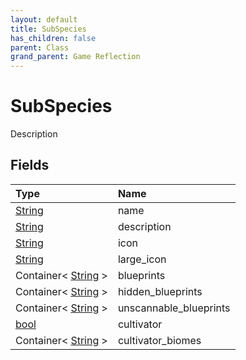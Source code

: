 ```yaml
---
layout: default
title: SubSpecies
has_children: false
parent: Class
grand_parent: Game Reflection
---
```

# SubSpecies
Description 

## Fields

| Type | Name |
|:----------|:--------------|
| [String](/riftbreaker-wiki/docs/game-reflection/components/string/) | name |
| [String](/riftbreaker-wiki/docs/game-reflection/components/string/) | description |
| [String](/riftbreaker-wiki/docs/game-reflection/components/string/) | icon |
| [String](/riftbreaker-wiki/docs/game-reflection/components/string/) | large_icon |
| Container< [String](/riftbreaker-wiki/docs/game-reflection/components/string/) > | blueprints |
| Container< [String](/riftbreaker-wiki/docs/game-reflection/components/string/) > | hidden_blueprints |
| Container< [String](/riftbreaker-wiki/docs/game-reflection/components/string/) > | unscannable_blueprints |
| [bool](/riftbreaker-wiki/docs/game-reflection/components/bool/) | cultivator |
| Container< [String](/riftbreaker-wiki/docs/game-reflection/components/string/) > | cultivator_biomes |

